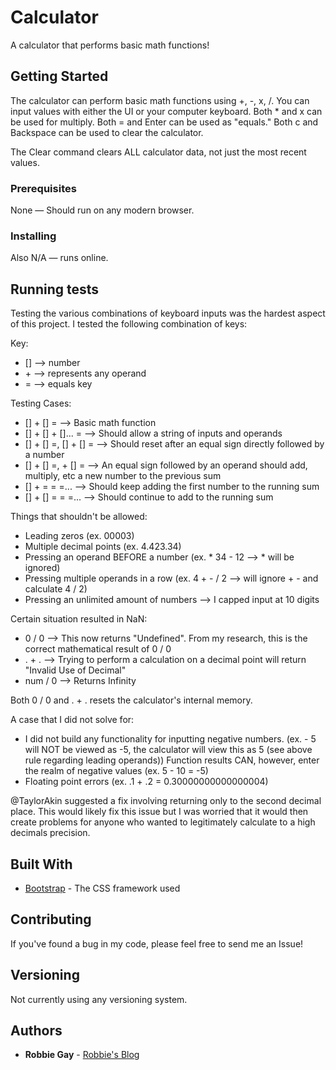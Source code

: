 # Calculator

A calculator that performs basic math functions!

## Getting Started

The calculator can perform basic math functions using +, -, x, /. You can input values with 
either the UI or your computer keyboard. Both * and x can be used for multiply. Both = and Enter can 
be used as "equals." Both c and Backspace can be used to clear the calculator.

The Clear command clears ALL calculator data, not just the most recent values.

### Prerequisites

None — Should run on any modern browser.

### Installing

Also N/A — runs online.

## Running tests

Testing the various combinations of keyboard inputs was the hardest aspect of this project. I tested the following 
combination of keys:

Key:
* [] --> number
* \+ --> represents any operand
* = --> equals key

Testing Cases:
* [] + [] = --> Basic math function
* [] + [] + []... = --> Should allow a string of inputs and operands
* [] + [] =, [] + [] = --> Should reset after an equal sign directly followed by a number
* [] + [] =, + [] = --> An equal sign followed by an operand should add, multiply, etc a new number to the previous sum
* [] + = = =... --> Should keep adding the first number to the running sum
* [] + [] = = =... --> Should continue to add to the running sum

Things that shouldn't be allowed:
* Leading zeros (ex. 00003)
* Multiple decimal points (ex. 4.423.34)
* Pressing an operand BEFORE a number (ex. * 34 - 12 --> * will be ignored)
* Pressing multiple operands in a row (ex. 4 + - / 2 --> will ignore + - and calculate 4 / 2)
* Pressing an unlimited amount of numbers --> I capped input at 10 digits

Certain situation resulted in NaN:
* 0 / 0 --> This now returns "Undefined". From my research, this is the correct mathematical result of 0 / 0
* . + . --> Trying to perform a calculation on a decimal point will return "Invalid Use of Decimal"
* num / 0 --> Returns Infinity

Both 0 / 0 and . + . resets the calculator's internal memory.

A case that I did not solve for:
* I did not build any functionality for inputting negative numbers. (ex. - 5 will NOT be viewed as -5, the calculator will 
view this as 5 (see above rule regarding leading operands)) Function results CAN, however, enter the realm of negative values (ex. 5 - 10 = -5)
* Floating point errors (ex. .1 + .2 = 0.30000000000000004) 

@TaylorAkin suggested a fix involving returning only to the second decimal place. This would likely fix this issue 
but I was worried that it would then create problems for anyone who wanted to legitimately calculate to a high decimals precision.

## Built With

* [Bootstrap](https://getbootstrap.com) - The CSS framework used

## Contributing

If you've found a bug in my code, please feel free to send me an Issue!

## Versioning

Not currently using any versioning system.

## Authors

* **Robbie Gay** - [Robbie's Blog](https://robbiegay.github.io)